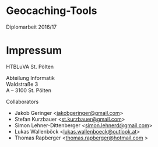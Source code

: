 # Geocaching-Tools

Diplomarbeit 2016/17

# Impressum
HTBLuVA St. Pölten

Abteilung Informatik  
Waldstraße 3  
A – 3100 St. Pölten

Collaborators
- Jakob Geringer &lt;jakobgeringer@gmail.com&gt;
- Stefan Kurzbauer &lt;st.kurzbauer@gmail.com&gt;
- Simon Lehner-Dittenberger &lt;simon.lehnerd@gmail.com&gt;
- Lukas Wallenböck &lt;lukas.wallenboeck@outlook.at&gt;
- Thomas Rapberger &lt;thomas.rapberger@hotmail.com &gt;
